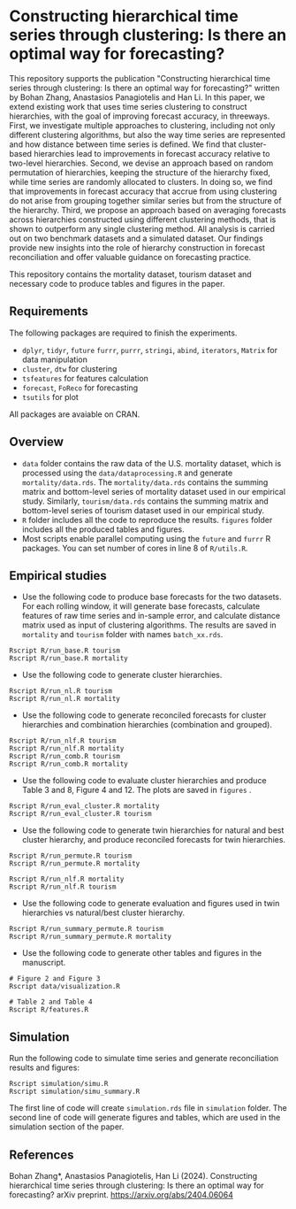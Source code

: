 # Constructing hierarchical time series through clustering: Is there an optimal way for forecasting?

This repository supports the publication "Constructing hierarchical time series through clustering: Is there an optimal way for forecasting?" written by Bohan Zhang, Anastasios Panagiotelis and Han Li. In this paper, we extend existing work that uses time series clustering to construct hierarchies, with the goal of improving forecast accuracy, in threeways. First, we investigate multiple approaches to clustering, including not only different clustering algorithms, but also the way time series are represented and how distance between time series is defined. We find that cluster-based hierarchies lead to improvements in forecast accuracy relative to two-level hierarchies. Second, we devise an approach based on random permutation of hierarchies, keeping the structure of the hierarchy fixed, while time series are randomly allocated to clusters. In doing so, we find that improvements in forecast accuracy that accrue from using clustering do not arise from grouping together similar series but from the structure of the hierarchy. Third, we propose an approach based on averaging forecasts across hierarchies constructed using different clustering methods, that is shown to outperform any single clustering method. All analysis is carried out on two benchmark datasets and a simulated dataset. Our findings provide new insights into the role of hierarchy construction in forecast reconciliation and offer valuable guidance on forecasting practice.

This repository contains the mortality dataset, tourism dataset and necessary code to produce tables and figures in the paper.

## Requirements

The following packages are required to finish the experiments.

- `dplyr`,  `tidyr`, `future` `furrr`, `purrr`, `stringi`, `abind`, `iterators`, `Matrix` for data manipulation
- `cluster`, `dtw` for clustering
- `tsfeatures` for features calculation
- `forecast`, `FoReco` for forecasting
- `tsutils` for plot

All packages are avaiable on CRAN.



## Overview

- `data` folder contains the raw data of the U.S. mortality dataset, which is processed using the `data/dataprocessing.R` and generate `mortality/data.rds`. The `mortality/data.rds` contains the summing matrix and bottom-level series of mortality dataset used in our empirical study. Similarly, `tourism/data.rds` contains the summing matrix and bottom-level series of tourism dataset used in our empirical study.
- `R` folder includes all the code to reproduce the results.  `figures` folder includes all the produced tables and figures.
- Most scripts enable parallel computing using the `future` and `furrr` R packages. You can set number of cores in line 8 of `R/utils.R`. 

## Empirical studies

- Use the following code to produce base forecasts for the two datasets. For each rolling window, it will generate base forecasts, calculate features of raw time series and in-sample error, and calculate distance matrix used as input of clustering algorithms.  The results are saved in `mortality` and `tourism` folder with names `batch_xx.rds`.

```shell
Rscript R/run_base.R tourism
Rscript R/run_base.R mortality
```

- Use the following code to generate cluster hierarchies.

```shell
Rscript R/run_nl.R tourism
Rscript R/run_nl.R mortality
```


- Use the following code to generate reconciled forecasts for cluster hierarchies and combination hierarchies (combination and grouped).

```shell
Rscript R/run_nlf.R tourism
Rscript R/run_nlf.R mortality
Rscript R/run_comb.R tourism
Rscript R/run_comb.R mortality
```


- Use the following code to evaluate cluster hierarchies and produce Table 3 and 8, Figure 4 and 12. The plots are saved in `figures` .

```shell
Rscript R/run_eval_cluster.R mortality
Rscript R/run_eval_cluster.R tourism
```

- Use the following code to generate twin hierarchies for natural and best cluster hierarchy, and produce reconciled forecasts for twin hierarchies.

```shell
Rscript R/run_permute.R tourism
Rscript R/run_permute.R mortality

Rscript R/run_nlf.R mortality
Rscript R/run_nlf.R tourism
```

- Use the following code to generate evaluation and figures used in twin hierarchies vs natural/best cluster hierarchy.

```shell
Rscript R/run_summary_permute.R tourism
Rscript R/run_summary_permute.R mortality
```



- Use the following code to generate other tables and figures in the manuscript.

```shell
# Figure 2 and Figure 3
Rscript data/visualization.R 

# Table 2 and Table 4
Rscript R/features.R
```

## Simulation

Run the following code to simulate time series and generate reconciliation results and figures:

```shell
Rscript simulation/simu.R
Rscript simulation/simu_summary.R
```

The first line of code will create `simulation.rds` file in `simulation` folder. The second line of code will generate figures  and tables, which are used in the simulation section of the paper.

## References

Bohan Zhang*, Anastasios Panagiotelis, Han Li (2024). Constructing hierarchical time series through clustering: Is there an optimal way for forecasting? arXiv preprint. https://arxiv.org/abs/2404.06064

